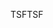 <span data-ttu-id="fd557-101">TSF</span><span class="sxs-lookup"><span data-stu-id="fd557-101">TSF</span></span>
